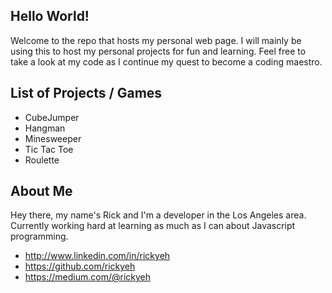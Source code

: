 ## Hello World!

Welcome to the repo that hosts my personal web page.  I will mainly be using this to host my personal projects for fun and learning.  Feel free to take a look at my code as I continue my quest to become a coding maestro.

## List of Projects / Games

* CubeJumper
* Hangman
* Minesweeper
* Tic Tac Toe
* Roulette

## About Me

Hey there, my name's Rick and I'm a developer in the Los Angeles area.  Currently working hard at learning as much as I can about Javascript programming.

* http://www.linkedin.com/in/rickyeh
* https://github.com/rickyeh
* https://medium.com/@rickyeh

